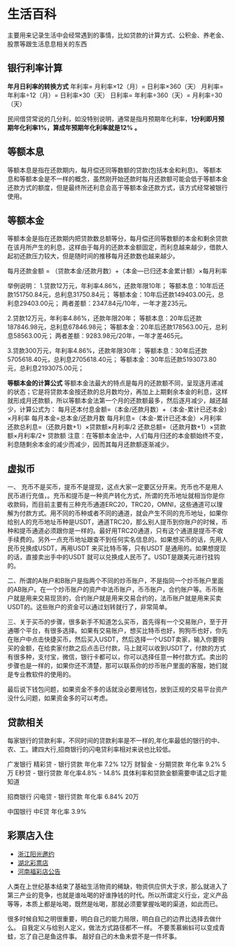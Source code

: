 # 生活百科
主要用来记录生活中会经常遇到的事情，比如贷款的计算方式、公积金、养老金、股票等跟生活息息相关的东西

## 银行利率计算
**年月日利率的转换方式**
年利率= 月利率×12（月）= 日利率×360（天）
月利率= 年利率÷12（月）= 日利率×30（天）
日利率= 年利率÷360（天）= 月利率÷30（天）

民间借贷常说的几分利，如没特别说明，通常是指月预期年化利率，**1分利即月预期年化利率1%，算成年预期年化利率就是12% 。**

## 等额本息 
等额本息是指在还款期内，每月偿还同等数额的贷款(包括本金和利息)。
等额本息和等额本金是不一样的概念，虽然刚开始还款时每月还款额可能会低于等额本金还款方式的额度，但是最终所还利息会高于等额本金还款方式，该方式经常被银行使用。

## 等额本金
等额本金是指在还款期内把贷款数总额等分，每月偿还同等数额的本金和剩余贷款在该月所产生的利息，这样由于每月的还款本金额固定，而利息越来越少，借款人起初还款压力较大，但是随时间的推移每月还款数也越来越少。

每月还款金额 = （贷款本金/还款月数）+（本金—已归还本金累计额）×每月利率

举例说明：
1.贷款12万元，年利率4.86%，还款年限10年；
等额本息：10年后还款151750.84元，总利息31750.84元；
等额本金：10年后还款149403.00元，总利息29403.00元；
两者差额：2347.84元/10年，一年才差235元。

2.贷款12万元，年利率4.86%，还款年限20年；
等额本息：20年后还款187846.98元，总利息67846.98元；
等额本金：20年后还款178563.00元，总利息58563.00元；
两者差额：9283.98元/20年，一年才差465元。

3.贷款300万元，年利率4.86%，还款年限30年；
等额本息：30年后还款5705618.40元，总利息2705618.40元；
等额本金：30年后还款5193073.80元，总利息2193075.00元；

**等额本金的计算公式**
等额本金法最大的特点是每月的还款额不同，呈现逐月递减的状态；它是将贷款本金按还款的总月数均分，再加上上期剩余本金的利息，这样就形成月还款额，所以等额本金法第一个月的还款额最多，然后逐月减少，越还越少，计算公式为：
每月还本付息金额=（本金/还款月数）+（本金-累计已还本金）×月利率
每月本金=总本金/还款月数
每月利息=（本金-累计已还本金）×月利率
还款总利息=（还款月数+1）×贷款额×月利率/2
还款总额=（还款月数+1）×贷款额×月利率/2+ 贷款额
注意：在等额本金法中，人们每月归还的本金额始终不变，利息随剩余本金的减少而减少，因而其每月还款额逐渐减少。

## 虚拟币
一、 充币不是买币，提币不是提现，这点大家一定要区分开来。充币也不是用人民币进行充值，。充币和提币是一种资产转化方式，所谓的充币地址就相当你是你收款码，而目前主要有三种充币通道ERC20，TRC20，OMNI，这些通道可以理解为付款方式。用不同的币种或者不同的通道，就会产生不同的充币地址，如果你给别人的充币地址币种是USDT，通道TRC20，那么别人提币到你账户的时候，币种和提币通道必须跟你是一样的。最好用TRC20通道，只有这个通道是提币不收手续费的。另外一点充币地址跟查不到任何实名信息的。如果想买币的话，先用人民币兑换成USDT，再用USDT 来买比特币等，只有USDT 是通用的。如果想提现的话，直接卖出手中的USDT 就可以兑换成人民币了。USDT是跟美元进行挂钩的。

二、所谓的A账户和B账户是指两个不同的炒币账户，不是指同一个炒币账户里面的AB账户。在一个炒币账户的资产中法币账户，币币账户，合约账户等。币币账户就是用来交易现货的，合约账户就是用来交易合约的，法币账户就是用来买卖USDT的。这些账户的资金可以通过划转就行了，非常简单。

三、关于买币的步骤，很多新手不知道怎么买币，首先得有一个交易账户，至于开通哪个平台，有很多选择。如果有交易账户，想买比特币也好，狗狗币也好，你先在账户中点击快捷买币，然后买入USDT，然后选择一个USDT卖家，输入你要购买的金额，在给卖家付款之后点击已付款，马上就可以收到USDT了，付款的方式有很多种，支付宝，微信，银行卡都可以，你可以选择任意一种付款方式。卖出的步骤也是一样的，如果你还不清楚，那可以联系你的炒币账户里面的客服，她们就是专业教软件的使用的。

最后说下钱包问题，如果资金不多的话就没必要用钱包，放到正规的交易平台资产没什么问题，如果资金多的可以考虑。


## 贷款相关
每家银行的贷款利率，不同时间的贷款利率是不一样的,年化率最低的银行的中、农、工。建四大行,招商银行的闪电贷利率相对来说也比较低。

广发银行
精彩贷 - 银行贷款  年化率 7.2%  12万
财智金 - 分期贷款  年化率 9.2%   5万
E秒贷 - 银行贷款  年化率4.8% - 14.8%  具体利率和贷款金额需要申请之后才能知道

招商银行
闪电贷 - 银行贷款  年化率 6.84%  20万

中国银行
中E贷  年化率 3.9%


## 彩票店入住
* [浙江阳光邀约](https://www.zjlottery.com/zhengzhao/)
* [湖北彩票店](https://wdzz.hbtycp.com/index/index/recommend_area1)
* [河南福彩店公告](http://www.henanfucai.com/NewsList.do?id=75)

人类在上世纪基本结束了基础生活物资的稀缺，物资供应供大于求，那么就进入了第三产业的竞争，也就是谁吆喝的好谁挣钱的时代。所以所谓定义行业，定义产品等等，本质上都是吆喝，既然是吆喝，那就必须要掌握吆喝的渠道，如此而已。

很多时候自知之明很重要，明白自己的能力局限，明白自己的边界比选择去做什么。
自我定义与给别人定义，做法方式路径都不一样。
不要羡慕蝌蚪可以变成青蛙，忘了自己是鱼这件事。
敲好自己的木鱼未尝不是一件坏事。